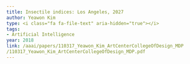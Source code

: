 ```yaml
---
title: Insectile​ ​indices:​ ​Los​ ​Angeles,​ ​2027
author: Yeawon​ ​Kim
type: <i class="fa fa-file-text" aria-hidden="true"></i>
tags:
- Artificial Intelligence
year: 2018
link: /aaai/papers/110317_Yeawon_Kim_ArtCenterCollegeOfDesign_MDP
/110317_Yeawon_Kim_ArtCenterCollegeOfDesign_MDP.pdf
---
```


